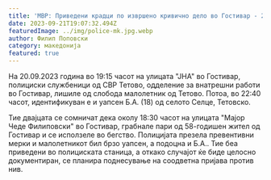 ```yaml
---
title: 'МВР: Приведени крадци по извршено кривично дело во Гостивар - 21 СЕПТЕМВРИ 2023'
date: 2023-09-21T19:07:32.494Z
featuredImage: ../img/police-mk.jpg.webp
author: Филип Поповски
category: македонија
featured: true
---
```

На 20.09.2023 година во 19:15 часот на улицата "ЈНА" во Гостивар, полициски службеници од СВР Тетово, одделение за внатрешни работи во Гостивар, лишиле од слобода малолетник од Тетово. Потоа, во 22:40 часот, идентификуван е и уапсен Б.А. (18) од селото Селце, Тетовско.

Тие двајцата се сомничат дека околу 18:30 часот на улицата "Мајор Чеде Филиповски" во Гостивар, грабнале пари од 58-годишен жител од Гостивар и се исползеле во бегство. Полицијата презела превентивни мерки и малолетникот бил брзо уапсен, а подоцна и Б.А.. Тие беа приведени во полициската станица, а откако случајот ќе биде целосно документиран, се планира поднесување на соодветна пријава против нив.
